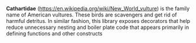 **Cathartidae** (https://en.wikipedia.org/wiki/New_World_vulture) is the family name of American vultures. These birds are scavengers and get rid of harmful detritus.
In similar fashion, this library exposes decorators that help reduce unnecessary nesting and boiler plate code that appears primarily in defining functions and other constructs
